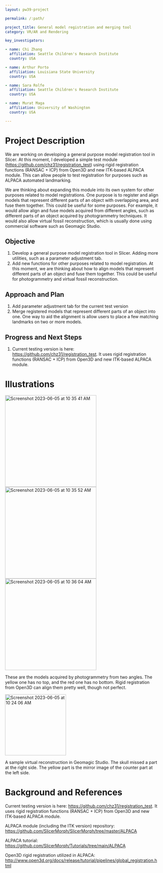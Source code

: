 ```yaml
---
layout: pw39-project

permalink: /:path/

project_title: General model registration and merging tool
category: VR/AR and Rendering

key_investigators:

- name: Chi Zhang
  affiliation: Seattle Children's Research Institute
  country: USA

- name: Arthur Porto
  affiliation: Louisiana State University
  country: USA

- name: Sara Rolfe
  affiliation: Seattle Children's Research Institute
  country: USA

- name: Murat Maga
  affiliation: University of Washington
  country: USA

---
```


# Project Description

<!-- Add a short paragraph describing the project. -->

We are working on developing a general purpose model registration tool in Slicer. At this moment, I developed a simple test module (<https://github.com/chz31/registration_test>) using rigid registration functions (RANSAC + ICP) from Open3D and new ITK-based ALPACA module. This can allow people to test registration for purposes such as ALPACA automated landmarking.

We are thinking about expanding this module into its own system for other purposes related to model registrations. One purpose is to register and align models that represent different parts of an object with overlapping area, and fuse them together. This could be useful for some purposes. For example, it would allow align and fuse models acquired from different angles, such as different parts of an object acquired by photogrammetry techniques. It would also allow virtual fossil reconstruction, which is usually done using commercial software such as Geomagic Studio.

## Objective

<!-- Describe here WHAT you would like to achieve (what you will have as end result). -->

1.  Develop a general purpose model registration tool in Slicer. Adding more utilities, such as a parameter adjustment tab.
2.  Add new functions for other purposes related to model registration. At this moment, we are thinking about how to align models that represent different parts of an object and fuse them together. This could be useful for photogrammetry and virtual fossil reconstruction.

## Approach and Plan

<!-- Describe here HOW you would like to achieve the objectives stated above. -->

1.  Add parameter adjustment tab for the current test version
2.  Merge registered models that represent different parts of an object into one. One way to aid the alignment is allow users to place a few matching landmarks on two or more models.

## Progress and Next Steps

<!-- Update this section as you make progress, describing of what you have ACTUALLY DONE.
     If there are specific steps that you could not complete then you can describe them here, too. -->

1.  Current testing version is here: <https://github.com/chz31/registration_test>. It uses rigid registration functions (RANSAC + ICP) from Open3D and new ITK-based ALPACA module.

# Illustrations

<!-- Add pictures and links to videos that demonstrate what has been accomplished. -->
<img width="300" alt="Screenshot 2023-06-05 at 10 35 41 AM" src="https://github.com/NA-MIC/ProjectWeek/assets/80793828/2fd7031d-4ca0-4751-9fcb-6a05a748e717">
<img width="300" alt="Screenshot 2023-06-05 at 10 35 52 AM" src="https://github.com/NA-MIC/ProjectWeek/assets/80793828/886bb276-9581-4a9d-be69-cf612fe581c6">

<img width="300" alt="Screenshot 2023-06-05 at 10 36 04 AM" src="https://github.com/NA-MIC/ProjectWeek/assets/80793828/6f042c1d-b19b-4a63-bbd5-7c5a305f34cb">


These are the models acquired by photogrammetry from two angles. The yellow one has no top, and the red one has no bottom. Rigid registration from Open3D can align them pretty well, though not perfect.

<img width="200" alt="Screenshot 2023-06-05 at 10 24 06 AM" src="https://github.com/NA-MIC/ProjectWeek/assets/80793828/967330ef-67ef-411e-8da3-98584f62f479">

A sample virtual reconstruction in Geomagic Studio. The skull missed a part at the right side. The yellow part is the mirror image of the counter part at the left side.

# Background and References

<!-- If you developed any software, include link to the source code repository.
     If possible, also add links to sample data, and to any relevant publications. -->

Current testing version is here: <https://github.com/chz31/registration_test>. It uses rigid registration functions (RANSAC + ICP) from Open3D and new ITK-based ALPACA module.

ALPACA module (including the ITK version) repository: <https://github.com/SlicerMorph/SlicerMorph/tree/master/ALPACA>

ALPACA tutorial: <https://github.com/SlicerMorph/Tutorials/tree/main/ALPACA>

Open3D rigid registration utilized in ALPACA: <http://www.open3d.org/docs/release/tutorial/pipelines/global_registration.html>
